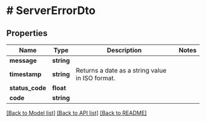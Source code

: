 # # ServerErrorDto

## Properties

Name | Type | Description | Notes
------------ | ------------- | ------------- | -------------
**message** | **string** |  |
**timestamp** | **string** | Returns a date as a string value in ISO format. |
**status_code** | **float** |  |
**code** | **string** |  |

[[Back to Model list]](../../README.md#models) [[Back to API list]](../../README.md#endpoints) [[Back to README]](../../README.md)
